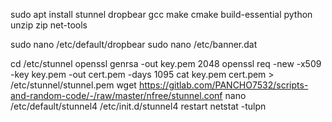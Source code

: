 sudo apt install stunnel dropbear gcc make cmake build-essential python unzip zip net-tools

sudo nano /etc/default/dropbear
sudo nano /etc/banner.dat

cd /etc/stunnel
openssl genrsa -out key.pem 2048
openssl req -new -x509 -key key.pem -out cert.pem -days 1095
cat key.pem cert.pem > /etc/stunnel/stunnel.pem
wget https://gitlab.com/PANCHO7532/scripts-and-random-code/-/raw/master/nfree/stunnel.conf
nano /etc/default/stunnel4
/etc/init.d/stunnel4 restart
netstat -tulpn
